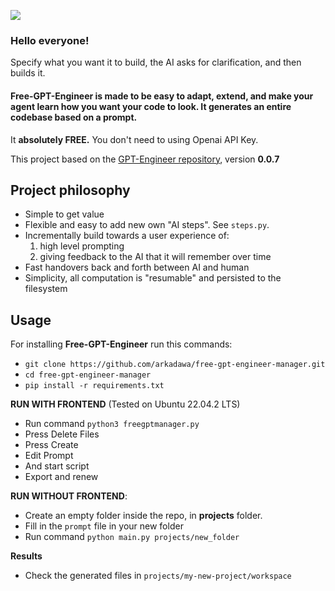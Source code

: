 <a href="https://www.buymeacoffee.com/metimol"><img src="https://img.buymeacoffee.com/button-api/?text=Buy me a coffee :)&emoji=&slug=metimol&button_colour=FFDD00&font_colour=000000&font_family=Lato&outline_colour=000000&coffee_colour=ffffff" /></a>

### Hello everyone!

Specify what you want it to build, the AI asks for clarification, and then builds it.

#### Free-GPT-Engineer is made to be easy to adapt, extend, and make your agent learn how you want your code to look. It generates an entire codebase based on a prompt.
It **absolutely FREE.** You don't need to using Openai API Key.

This project based on the [GPT-Engineer repository](https://github.com/AntonOsika/gpt-engineer), version **0.0.7**

## Project philosophy
- Simple to get value
- Flexible and easy to add new own "AI steps". See `steps.py`.
- Incrementally build towards a user experience of:
  1. high level prompting
  2. giving feedback to the AI that it will remember over time
- Fast handovers back and forth between AI and human
- Simplicity, all computation is "resumable" and persisted to the filesystem

## Usage

For installing **Free-GPT-Engineer** run this commands:
- `git clone https://github.com/arkadawa/free-gpt-engineer-manager.git`
- `cd free-gpt-engineer-manager`
- `pip install -r requirements.txt`


**RUN WITH FRONTEND** (Tested on Ubuntu 22.04.2 LTS)
- Run command `python3 freegptmanager.py`
- Press Delete Files
- Press Create
- Edit Prompt
- And start script
- Export and renew 


**RUN WITHOUT FRONTEND**:
- Create an empty folder inside the repo, in **projects** folder.
- Fill in the `prompt` file in your new folder
- Run command `python main.py projects/new_folder`

**Results**
- Check the generated files in `projects/my-new-project/workspace`
